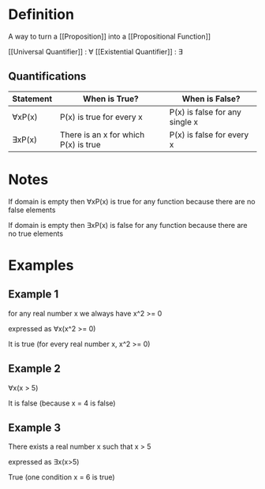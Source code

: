 # Definition
A way to turn a [[Proposition]] into a [[Propositional Function]] 

[[Universal Quantifier]] : ∀
[[Existential Quantifier]] : ∃

## Quantifications

| Statement | When is True?                        | When is False?                 |
| --------- | ------------------------------------ | ------------------------------ |
| ∀xP(x)    | P(x) is true for every x             | P(x) is false for any single x |
| ∃xP(x)    | There is an x for which P(x) is true | P(x) is false for every x                               |

# Notes
If domain is empty then ∀xP(x) is true for any function because there are no false elements

If domain is empty then ∃xP(x) is false for any function because there are no true elements

# Examples
## Example 1
for any real number x we always have x^2 >= 0

expressed as ∀x(x^2 >= 0)

It is true (for every real number x, x^2 >= 0)

## Example 2
∀x(x > 5)

It is false (because x = 4 is false)

## Example 3
There exists a real number x such that x > 5

expressed as ∃x(x>5)

True (one condition x = 6 is true)